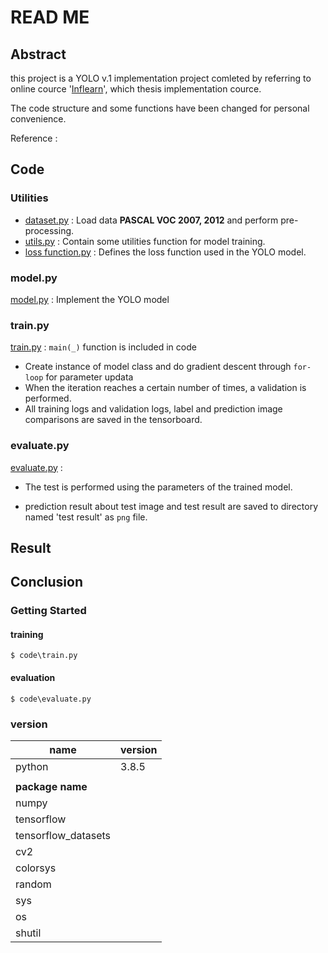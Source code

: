 # READ ME

## Abstract

this project is a YOLO v.1 implementation project comleted by referring to online cource '[Inflearn](https://www.inflearn.com/)', which thesis implementation cource. 

The code structure and some functions have been changed for personal convenience.



Reference : 



## Code



### Utilities

- [dataset.py](https://github.com/HibernationNo1/project_YOLO_ver.1/blob/master/description/dataset.md) : Load data **PASCAL VOC 2007, 2012** and perform pre-processing.
- [utils.py](https://github.com/HibernationNo1/project_YOLO_ver.1/blob/master/description/utils.md) : Contain some utilities function for model training.
- [loss function.py](https://github.com/HibernationNo1/project_YOLO_ver.1/blob/master/description/loss.md#yolo_loss) : Defines the loss function used in the YOLO model.





### model.py

[model.py](https://github.com/HibernationNo1/project_YOLO_ver.1/blob/master/description/model.md) : Implement the YOLO model



### train.py

[train.py](https://github.com/HibernationNo1/project_YOLO_ver.1/blob/master/description/train.md) : `main(_)` function is included in code

- Create instance of model class and do gradient descent through `for-loop` for parameter updata
- When the iteration reaches a certain number of times, a validation is performed.
- All training logs and validation logs, label and prediction image comparisons are saved in the tensorboard.



### evaluate.py

[evaluate.py](https://github.com/HibernationNo1/project_YOLO_ver.1/blob/master/description/evaluate.md) : 

- The test is performed using the parameters of the trained model.

- prediction result about test image and test result are saved to directory named 'test result'  as `png` file.



## Result





## Conclusion





### Getting Started

#### training

```
$ code\train.py
```



#### evaluation

```
$ code\evaluate.py
```



### version

| name                | version |
| ------------------- | ------- |
| python              | 3.8.5   |
|                     |         |
| **package name**    |         |
| numpy               |         |
| tensorflow          |         |
| tensorflow_datasets |         |
| cv2                 |         |
| colorsys            |         |
| random              |         |
| sys                 |         |
| os                  |         |
| shutil              |         |

